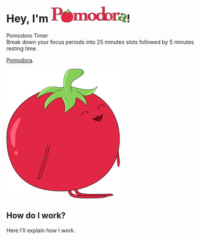 # Hey, I'm ![logo pomodora](https://github.com/monifasol/pomodora/blob/master/src/images/logo-github.png)!

Pomodoro Timer    
Break down your focus periods into 25 minutes slots followed by 5 minutes resting time.

[Pomodora](https://url).

![image of pomodora character](https://github.com/monifasol/pomodora/blob/master/src/images/tomato-github.png)

## How do I work?

Here I'll explain how I work.
